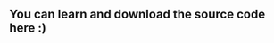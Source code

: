 You can learn and download the source code here :)
--------------------------------------------------
